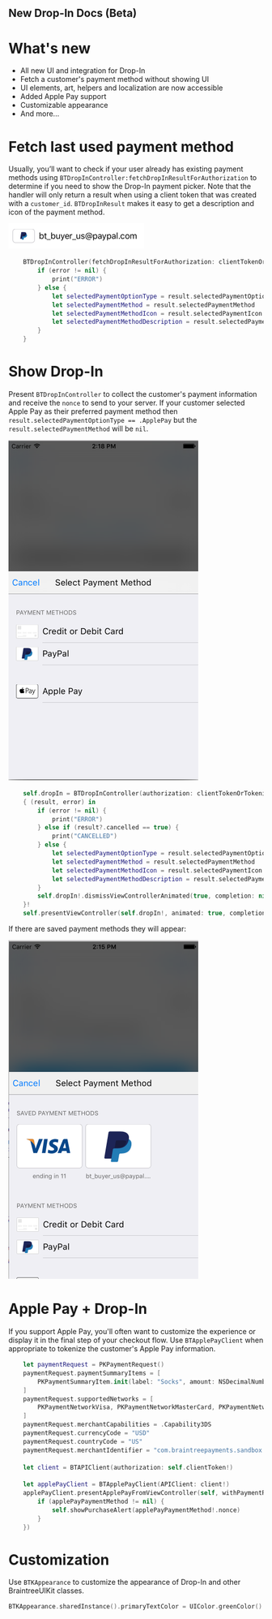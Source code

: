 New Drop-In Docs (Beta)
------------------------------------

# What's new
- All new UI and integration for Drop-In
- Fetch a customer's payment method without showing UI
- UI elements, art, helpers and localization are now accessible
- Added Apple Pay support
- Customizable appearance
- And more...

# Fetch last used payment method
Usually, you’ll want to check if your user already has existing payment methods using `BTDropInController:fetchDropInResultForAuthorization` to determine if you need to show the Drop-In payment picker. Note that the handler will only return a result when using a client token that was created with a `customer_id`. `BTDropInResult` makes it easy to get a description and icon of the payment method.

![Example payment method icon and description](saved-paypal-method.png "Example payment method icon and description")

```swift
    BTDropInController(fetchDropInResultForAuthorization: clientTokenOrTokenizeKey) { (result, error) in
        if (error != nil) {
            print("ERROR")
        } else {
            let selectedPaymentOptionType = result.selectedPaymentOptionType
            let selectedPaymentMethod = result.selectedPaymentMethod
            let selectedPaymentMethodIcon = result.selectedPaymentIcon
            let selectedPaymentMethodDescription = result.selectedPaymentDescription
        }
    }
```
# Show Drop-In
Present `BTDropInController` to collect the customer's payment information and receive the `nonce` to send to your server. If your customer selected Apple Pay as their preferred payment method then `result.selectedPaymentOptionType == .ApplePay` but the `result.selectedPaymentMethod` will be `nil`.

![Example no saved payment method](no-payment-methods.png "Example no saved payment method")

```swift
    self.dropIn = BTDropInController(authorization: clientTokenOrTokenizationKey, request: BTDropInRequest())
    { (result, error) in
        if (error != nil) {
            print("ERROR")
        } else if (result?.cancelled == true) {
            print("CANCELLED")
        } else {
            let selectedPaymentOptionType = result.selectedPaymentOptionType
            let selectedPaymentMethod = result.selectedPaymentMethod
            let selectedPaymentMethodIcon = result.selectedPaymentIcon
            let selectedPaymentMethodDescription = result.selectedPaymentDescription
        }
        self.dropIn!.dismissViewControllerAnimated(true, completion: nil)
    }!
    self.presentViewController(self.dropIn!, animated: true, completion: nil)
```

If there are saved payment methods they will appear:

![Example saved payment method](saved-payment-methods.png "Example saved payment method")

# Apple Pay + Drop-In
If you support Apple Pay, you'll often want to customize the experience or display it in the final step of your checkout flow. Use `BTApplePayClient` when appropriate to tokenize the customer's Apple Pay information.
```swift
    let paymentRequest = PKPaymentRequest()
    paymentRequest.paymentSummaryItems = [
        PKPaymentSummaryItem.init(label: "Socks", amount: NSDecimalNumber(string: "100"))
    ]
    paymentRequest.supportedNetworks = [
        PKPaymentNetworkVisa, PKPaymentNetworkMasterCard, PKPaymentNetworkDiscover, PKPaymentNetworkAmex
    ]
    paymentRequest.merchantCapabilities = .Capability3DS
    paymentRequest.currencyCode = "USD"
    paymentRequest.countryCode = "US"
    paymentRequest.merchantIdentifier = "com.braintreepayments.sandbox.Braintree-Demo"
    
    let client = BTAPIClient(authorization: self.clientToken!)
    
    let applePayClient = BTApplePayClient(APIClient: client!)
    applePayClient.presentApplePayFromViewController(self, withPaymentRequest: paymentRequest, completion: { (applePayPaymentMethod, error) in
        if (applePayPaymentMethod != nil) {
            self.showPurchaseAlert(applePayPaymentMethod!.nonce)
        }
    })
```

# Customization
Use `BTKAppearance` to customize the appearance of Drop-In and other BraintreeUIKit classes.
```swift
BTKAppearance.sharedInstance().primaryTextColor = UIColor.greenColor()
```
